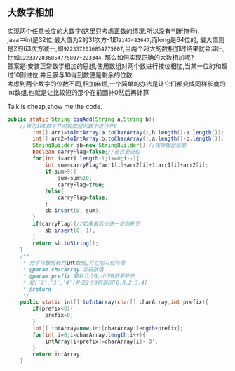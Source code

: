 ## 大数字相加  
实现两个任意长度的大数字(这里只考虑正数的情况,所以没有判断符号).  
java中int是32位,最大值为2的31次方-1即`2147483647`,而long是64位的,
最大值则是2的63次方减一,即`9223372036854775807`,当两个超大的数相加时结果就会溢出,比如`9223372036854775807+223344`.  那么如何实现正确的大数相加呢?  
答案是:安装正常数学相加的思想,使用数组对两个数进行按位相加,当某一位的和超过10则进位,并且膜与10得到数便是剩余的位数.  
考虑到两个数字的位数不同,相加麻烦,一个简单的办法是让它们都变成同样长度的int数组,也就是让比较短的那个在前面补0然后再计算  

Talk is cheap,show me the code.

```java
public static String bigAdd(String a,String b){
    //转为int数字并对位数短的数字进行补0
		int[] arr1=toIntArray(a.toCharArray(),b.length()-a.length());
		int[] arr2=toIntArray(b.toCharArray(),a.length()-b.length());
		StringBuilder sb=new StringBuilder();//保存输出结果
		boolean carryFlag=false;//是否要进位
		for(int i=arr1.length-1;i>=0;i--){
			int sum=carryFlag?arr1[i]+arr2[i]+1:arr1[i]+arr2[i];
			if(sum>9){
				sum=sum%10;
				carryFlag=true;
			}else{
				carryFlag=false;
			}
			sb.insert(0, sum);
		}
		if(carryFlag){//如果最后少进一位则补充
			sb.insert(0, 1);
		}
		return sb.toString();
	}
	/**
	 * 把字符数组转为int数组,并在前几位补零
	 * @param charArray 字符数值
	 * @param prefix 要补几个0,小于0则不补充
	 * 如['2','3','4']补充2个0则返回[0,0,2,3,4]
	 * @return
	 */
	public static int[] toIntArray(char[] charArray,int prefix){
		if(prefix<0){
			prefix=0;
		}
		int[] intArray=new int[charArray.length+prefix];
		for(int i=0;i<charArray.length;i++){
			intArray[i+prefix]=charArray[i]-'0';
		}
		return intArray;
	}
```
